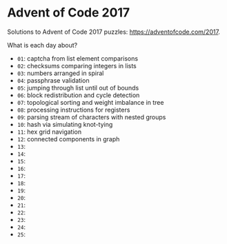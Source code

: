 # Advent of Code 2017

Solutions to Advent of Code 2017 puzzles: https://adventofcode.com/2017.

What is each day about?
- `01`: captcha from list element comparisons
- `02`: checksums comparing integers in lists
- `03`: numbers arranged in spiral
- `04`: passphrase validation
- `05`: jumping through list until out of bounds
- `06`: block redistribution and cycle detection
- `07`: topological sorting and weight imbalance in tree
- `08`: processing instructions for registers
- `09`: parsing stream of characters with nested groups
- `10`: hash via simulating knot-tying
- `11`: hex grid navigation
- `12`: connected components in graph
- `13`:
- `14`:
- `15`:
- `16`:
- `17`:
- `18`:
- `19`:
- `20`:
- `21`:
- `22`:
- `23`:
- `24`:
- `25`:
